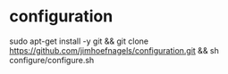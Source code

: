 # configuration
sudo apt-get install -y git &&
git clone https://github.com/jimhoefnagels/configuration.git && sh configure/configure.sh
